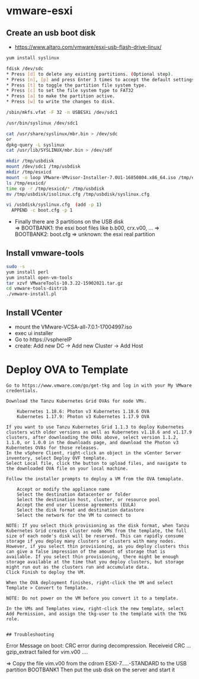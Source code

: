# vmware-esxi

## Create an usb boot disk

* https://www.altaro.com/vmware/esxi-usb-flash-drive-linux/

```bash
yum install syslinux

fdisk /dev/sdc
* Press [d] to delete any existing partitions. (Optional step).
* Press [n], [p] and press Enter 3 times to accept the default settings. This step creates a primary partition for you.
* Press [t] to toggle the partition file system type.
* Press [c] to set the file system type to FAT32
* Press [a] to make the partition active.
* Press [w] to write the changes to disk.

/sbin/mkfs.vfat -F 32 -n USBESXi /dev/sdc1 

/usr/bin/syslinux /dev/sdc1

cat /usr/share/syslinux/mbr.bin > /dev/sdc
or
dpkg-query -L syslinux
cat /usr/lib/SYSLINUX/mbr.bin > /dev/sdf

mkdir /tmp/usbdisk
mount /dev/sdc1 /tmp/usbdisk
mkdir /tmp/esxicd
mount -o loop VMware-VMvisor-Installer-7.0U1-16850804.x86_64.iso /tmp/esxicd
ls /tmp/esxicd/
time cp -r /tmp/esxicd/* /tmp/usbdisk
mv /tmp/usbdisk/isolinux.cfg /tmp/usbdisk/syslinux.cfg

vi /usbdisk/syslinux.cfg  (add -p 1)
  APPEND -c boot.cfg -p 1    
```

* Finally there are 3 partitions on the USB disk  
  => BOOTBANK1: the esxi boot files like b.b00, crx.v00, ...
  => BOOTBANK2: boot.cfg
  => unknown: the esxi real partition

## Install vmware-tools

```bash
sudo -s
yum install perl
yum install open-vm-tools
tar xzvf VMwareTools-10.3.22-15902021.tar.gz
cd vmware-tools-distrib
./vmware-install.pl
```

## Install VCenter
* mount the VMware-VCSA-all-7.0.1-17004997.iso
* exec ui installer
* Go to https://vsphereIP
* create:  Add new DC -> Add new Cluster -> Add Host


# Deploy OVA to Template
```
Go to https://www.vmware.com/go/get-tkg and log in with your My VMware credentials.

Download the Tanzu Kubernetes Grid OVAs for node VMs.

    Kubernetes 1.18.6: Photon v3 Kubernetes 1.18.6 OVA
    Kubernetes 1.17.9: Photon v3 Kubernetes 1.17.9 OVA

If you want to use Tanzu Kubernetes Grid 1.1.3 to deploy Kubernetes clusters with older versions as well as Kubernetes v1.18.6 and v1.17.9 clusters, after downloading the OVAs above, select version 1.1.2, 1.1.0, or 1.0.0 in the downloads page, and download the Photon v3 Kubernetes OVAs for those releases.
In the vSphere Client, right-click an object in the vCenter Server inventory, select Deploy OVF template.
Select Local file, click the button to upload files, and navigate to the downloaded OVA file on your local machine.

Follow the installer prompts to deploy a VM from the OVA temaplate.

    Accept or modify the appliance name
    Select the destination datacenter or folder
    Select the destination host, cluster, or resource pool
    Accept the end user license agreements (EULA)
    Select the disk format and destination datastore
    Select the network for the VM to connect to

NOTE: If you select thick provisioning as the disk format, when Tanzu Kubernetes Grid creates cluster node VMs from the template, the full size of each node's disk will be reserved. This can rapidly consume storage if you deploy many clusters or clusters with many nodes. However, if you select thin provisioning, as you deploy clusters this can give a false impression of the amount of storage that is available. If you select thin provisioning, there might be enough storage available at the time that you deploy clusters, but storage might run out as the clusters run and accumulate data.
Click Finish to deploy the VM.

When the OVA deployment finishes, right-click the VM and select Template > Convert to Template.

NOTE: Do not power on the VM before you convert it to a template.

In the VMs and Templates view, right-click the new template, select Add Permission, and assign the tkg-user to the template with the TKG role.


## Troubleshooting
```
Error Message on boot:
CRC error during decompression. Receiveid CRC ... gzip_extract failed for vim.v00
....


=> Copy the file vim.v00 from the cdrom ESXI-7.....-STANDARD to the USB partition BOOTBANK1
Then put the usb disk on the server and start it


```
